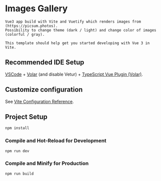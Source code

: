 # Images Gallery
```
Vue3 app build with Vite and Vuetify which renders images from (https://picsum.photos).
Possibility to change theme (dark / light) and change color of images (colorful / gray).
```

```
This template should help get you started developing with Vue 3 in Vite.
```

## Recommended IDE Setup

[VSCode](https://code.visualstudio.com/) + [Volar](https://marketplace.visualstudio.com/items?itemName=Vue.volar) (and disable Vetur) + [TypeScript Vue Plugin (Volar)](https://marketplace.visualstudio.com/items?itemName=Vue.vscode-typescript-vue-plugin).

## Customize configuration

See [Vite Configuration Reference](https://vitejs.dev/config/).

## Project Setup

```sh
npm install
```

### Compile and Hot-Reload for Development

```sh
npm run dev
```

### Compile and Minify for Production

```sh
npm run build
```
